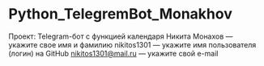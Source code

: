 # Python_TelegremBot_Monakhov
Проект: Telegram-бот с функцией календаря
Никита Монахов — укажите свое имя и фамилию
nikitos1301 — укажите имя пользователя (логин) на GitHub
nikitos1301@mail.ru — укажите свой e-mail
